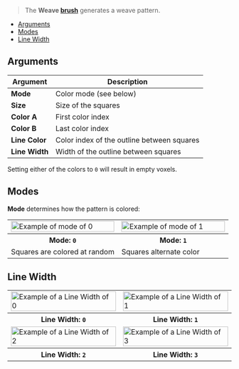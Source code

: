 > The **Weave [brush](Brush-Shaders)** generates a weave pattern.

<!-- TOC -->
- [Arguments](#arguments)
- [Modes](#modes)
- [Line Width](#line-width)

## Arguments

Argument | Description
--------- | -----------
**Mode** | Color mode (see below)
**Size** | Size of the squares
**Color A** | First color index
**Color B** | Last color index
**Line Color** | Color index of the outline between squares
**Line Width** | Width of the outline between squares

Setting either of the colors to `0` will result in empty voxels.

## Modes

**Mode** determines how the pattern is colored:

<!-- SAMPLE weave_modes 2 -->
<table>
	<tr>
		<td width="50%"><img width="100%" src="https://s3.amazonaws.com/misc.lachlanmcdonald.com/magicavoxel-shaders/0.10.0/wave_mode_0.png" alt="Example of mode of 0"></td>
		<td width="50%"><img width="100%" src="https://s3.amazonaws.com/misc.lachlanmcdonald.com/magicavoxel-shaders/0.10.0/wave_mode_1.png" alt="Example of mode of 1"></td>
	</tr>
	<tr>
		<th>Mode: <code>0</code></th>
		<th>Mode: <code>1</code></th>
	</tr>
	<tr>
		<td valign="top">Squares are colored at random</td>
		<td valign="top">Squares alternate color</td>
	</tr>
</table>
<!-- END -->

## Line Width

<!-- SAMPLE weave_line_widths 2 -->
<table>
	<tr>
		<td width="50%"><img width="100%" src="https://s3.amazonaws.com/misc.lachlanmcdonald.com/magicavoxel-shaders/0.10.0/weave_line_width_0.png" alt="Example of a Line Width of 0"></td>
		<td width="50%"><img width="100%" src="https://s3.amazonaws.com/misc.lachlanmcdonald.com/magicavoxel-shaders/0.10.0/weave_line_width_1.png" alt="Example of a Line Width of 1"></td>
	</tr>
	<tr>
		<th>Line Width: <code>0</code></th>
		<th>Line Width: <code>1</code></th>
	</tr>
	<tr>
		<td width="50%"><img width="100%" src="https://s3.amazonaws.com/misc.lachlanmcdonald.com/magicavoxel-shaders/0.10.0/weave_line_width_2.png" alt="Example of a Line Width of 2"></td>
		<td width="50%"><img width="100%" src="https://s3.amazonaws.com/misc.lachlanmcdonald.com/magicavoxel-shaders/0.10.0/weave_line_width_3.png" alt="Example of a Line Width of 3"></td>
	</tr>
	<tr>
		<th>Line Width: <code>2</code></th>
		<th>Line Width: <code>3</code></th>
	</tr>
</table>
<!-- END -->

